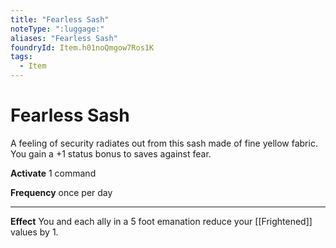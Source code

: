```yaml
---
title: "Fearless Sash"
noteType: ":luggage:"
aliases: "Fearless Sash"
foundryId: Item.h01noQmgow7Ros1K
tags:
  - Item
---
```


# Fearless Sash

A feeling of security radiates out from this sash made of fine yellow fabric. You gain a +1 status bonus to saves against fear.

**Activate** 1 command

**Frequency** once per day

* * *

**Effect** You and each ally in a 5 foot emanation reduce your [[Frightened]] values by 1.
